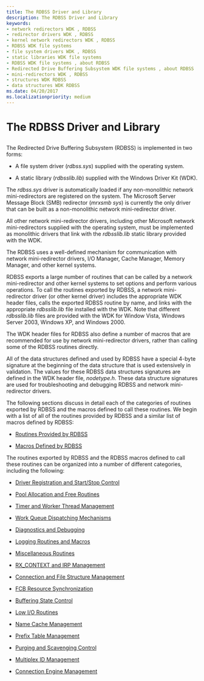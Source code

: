 ```yaml
---
title: The RDBSS Driver and Library
description: The RDBSS Driver and Library
keywords:
- network redirectors WDK , RDBSS
- redirector drivers WDK , RDBSS
- kernel network redirectors WDK , RDBSS
- RDBSS WDK file systems
- file system drivers WDK , RDBSS
- static libraries WDK file systems
- RDBSS WDK file systems , about RDBSS
- Redirected Drive Buffering Subsystem WDK file systems , about RDBSS
- mini-redirectors WDK , RDBSS
- structures WDK RDBSS
- data structures WDK RDBSS
ms.date: 04/20/2017
ms.localizationpriority: medium
---
```


# The RDBSS Driver and Library


## <span id="ddk_the_rdbss_driver_and_library_if"></span><span id="DDK_THE_RDBSS_DRIVER_AND_LIBRARY_IF"></span>


The Redirected Drive Buffering Subsystem (RDBSS) is implemented in two forms:

-   A file system driver (*rdbss.sys*) supplied with the operating system.

-   A static library (*rdbsslib.lib*) supplied with the Windows Driver Kit (WDK).

The *rdbss.sys* driver is automatically loaded if any non-monolithic network mini-redirectors are registered on the system. The Microsoft Server Message Block (SMB) redirector (*mrxsmb sys*) is currently the only driver that can be built as a non-monolithic network mini-redirector driver.

All other network mini-redirector drivers, including other Microsoft network mini-redirectors supplied with the operating system, must be implemented as monolithic drivers that link with the *rdbsslib.lib* static library provided with the WDK.

The RDBSS uses a well-defined mechanism for communication with network mini-redirector drivers, I/O Manager, Cache Manager, Memory Manager, and other kernel systems.

RDBSS exports a large number of routines that can be called by a network mini-redirector and other kernel systems to set options and perform various operations. To call the routines exported by RDBSS, a network mini-redirector driver (or other kernel driver) includes the appropriate WDK header files, calls the exported RDBSS routine by name, and links with the appropriate *rdbsslib.lib* file installed with the WDK. Note that different *rdbsslib.lib* files are provided with the WDK for Window Vista, Windows Server 2003, Windows XP, and Windows 2000.

The WDK header files for RDBSS also define a number of macros that are recommended for use by network mini-redirector drivers, rather than calling some of the RDBSS routines directly.

All of the data structures defined and used by RDBSS have a special 4-byte signature at the beginning of the data structure that is used extensively in validation. The values for these RDBSS data structures signatures are defined in the WDK header file, *nodetype.h*. These data structure signatures are used for troubleshooting and debugging RDBSS and network mini-redirector drivers.

The following sections discuss in detail each of the categories of routines exported by RDBSS and the macros defined to call these routines. We begin with a list of all of the routines provided by RDBSS and a similar list of macros defined by RDBSS:

-   [Routines Provided by RDBSS](routines-provided-by-rdbss.md)

-   [Macros Defined by RDBSS](macros-defined-by-rdbss.md)

The routines exported by RDBSS and the RDBSS macros defined to call these routines can be organized into a number of different categories, including the following:

-   [Driver Registration and Start/Stop Control](driver-registration-and-start-stop-control.md)

-   [Pool Allocation and Free Routines](pool-allocation-and-free-routines.md)

-   [Timer and Worker Thread Management](timer-and-worker-thread-management.md)

-   [Work Queue Dispatching Mechanisms](work-queue-dispatching-mechanisms.md)

-   [Diagnostics and Debugging](diagnostics-and-debugging.md)

-   [Logging Routines and Macros](logging-routines-and-macros.md)

-   [Miscellaneous Routines](miscellaneous-routines2.md)

-   [RX\_CONTEXT and IRP Management](rx-context-and-irp-management.md)

-   [Connection and File Structure Management](connection-and-file-structure-management.md)

-   [FCB Resource Synchronization](fcb-resource-synchronization.md)

-   [Buffering State Control](buffering-state-control.md)

-   [Low I/O Routines](low-i-o-routines.md)

-   [Name Cache Management](name-cache-management.md)

-   [Prefix Table Management](prefix-table-management.md)

-   [Purging and Scavenging Control](purging-and-scavenging-control.md)

-   [Multiplex ID Management](multiplex-id-management.md)

-   [Connection Engine Management](connection-engine-management.md)

 

 




